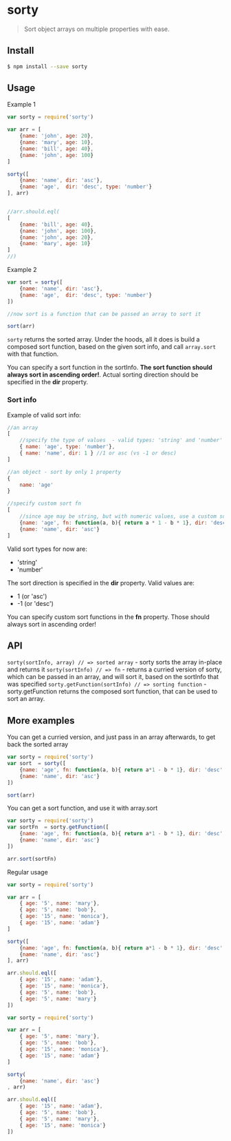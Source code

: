 sorty
=====

> Sort object arrays on multiple properties with ease.

## Install

```sh
$ npm install --save sorty
```

## Usage

Example 1
```js
var sorty = require('sorty')

var arr = [
    {name: 'john', age: 20},
    {name: 'mary', age: 10},
    {name: 'bill', age: 40},
    {name: 'john', age: 100}
]

sorty([
    {name: 'name', dir: 'asc'},
    {name: 'age',  dir: 'desc', type: 'number'}
], arr)


//arr.should.eql(
[
    {name: 'bill', age: 40},
    {name: 'john', age: 100},
    {name: 'john', age: 20},
    {name: 'mary', age: 10}
]
//)
```

Example 2
```js
var sort = sorty([
    {name: 'name', dir: 'asc'},
    {name: 'age',  dir: 'desc', type: 'number'}
])

//now sort is a function that can be passed an array to sort it

sort(arr)
```

`sorty` returns the sorted array. Under the hoods, all it does is build a composed sort function, based on the given sort info, and call `array.sort` with that function.

You can specify a sort function in the sortInfo. **The sort function should always sort in ascending order!**. Actual sorting direction should be specified in the **dir** property.

### Sort info
Example of valid sort info:

```js
//an array
[
    //specify the type of values  - valid types: 'string' and 'number'
    { name: 'age', type: 'number'},
    { name: 'name', dir: 1 } //1 or asc (vs -1 or desc)
]

//an object - sort by only 1 property
{
    name: 'age'
}

//specify custom sort fn
[
    //since age may be string, but with numeric values, use a custom sort fn
    {name: 'age', fn: function(a, b){ return a * 1 - b * 1}, dir: 'desc' },
    {name: 'name', dir: 'asc'}
]
```

Valid sort types for now are:

 * 'string'
 * 'number'

The sort direction is specified in the **dir** property. Valid values are:

 * 1 (or 'asc')
 * -1 (or 'desc')

You can specify custom sort functions in the **fn** property. Those should always sort in ascending order!

## API

`sorty(sortInfo, array) // => sorted array` - sorty sorts the array in-place and returns it
`sorty(sortInfo) // => fn` - returns a curried version of sorty, which can be passed in an array, and will sort it, based on the sortInfo that was specified
`sorty.getFunction(sortInfo) // => sorting function` - sorty.getFunction returns the composed sort function, that can be used to sort an array.

## More examples


You can get a curried version, and just pass in an array afterwards, to get back the sorted array
```js
var sorty = require('sorty')
var sort  = sorty([
    {name: 'age', fn: function(a, b){ return a*1 - b * 1}, dir: 'desc' },
    {name: 'name', dir: 'asc'}
])

sort(arr)
```

You can get a sort function, and use it with array.sort
```js
var sorty = require('sorty')
var sortFn  = sorty.getFunction([
    {name: 'age', fn: function(a, b){ return a*1 - b * 1}, dir: 'desc' },
    {name: 'name', dir: 'asc'}
])

arr.sort(sortFn)
```

Regular usage
```js
var sorty = require('sorty')

var arr = [
    { age: '5', name: 'mary'},
    { age: '5', name: 'bob'},
    { age: '15', name: 'monica'},
    { age: '15', name: 'adam'}
]

sorty([
    {name: 'age', fn: function(a, b){ return a*1 - b * 1}, dir: 'desc' },
    {name: 'name', dir: 'asc'}
], arr)

arr.should.eql([
    { age: '15', name: 'adam'},
    { age: '15', name: 'monica'},
    { age: '5', name: 'bob'},
    { age: '5', name: 'mary'}
])
```

```js
var sorty = require('sorty')

var arr = [
    { age: '5', name: 'mary'},
    { age: '5', name: 'bob'},
    { age: '15', name: 'monica'},
    { age: '15', name: 'adam'}
]

sorty(
    {name: 'name', dir: 'asc'}
, arr)

arr.should.eql([
    { age: '15', name: 'adam'},
    { age: '5', name: 'bob'},
    { age: '5', name: 'mary'},
    { age: '15', name: 'monica'}
])
```
